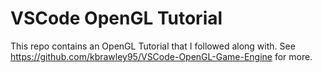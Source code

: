 ﻿# VSCode OpenGL Tutorial
 This repo contains an OpenGL Tutorial that I followed along with. See https://github.com/kbrawley95/VSCode-OpenGL-Game-Engine for more.
